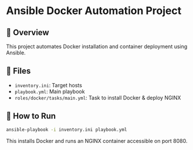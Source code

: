 
# Ansible Docker Automation Project

## 🔧 Overview
This project automates Docker installation and container deployment using Ansible.

## 📁 Files
- `inventory.ini`: Target hosts
- `playbook.yml`: Main playbook
- `roles/docker/tasks/main.yml`: Task to install Docker & deploy NGINX

## 🚀 How to Run
```bash
ansible-playbook -i inventory.ini playbook.yml
```

This installs Docker and runs an NGINX container accessible on port 8080.

